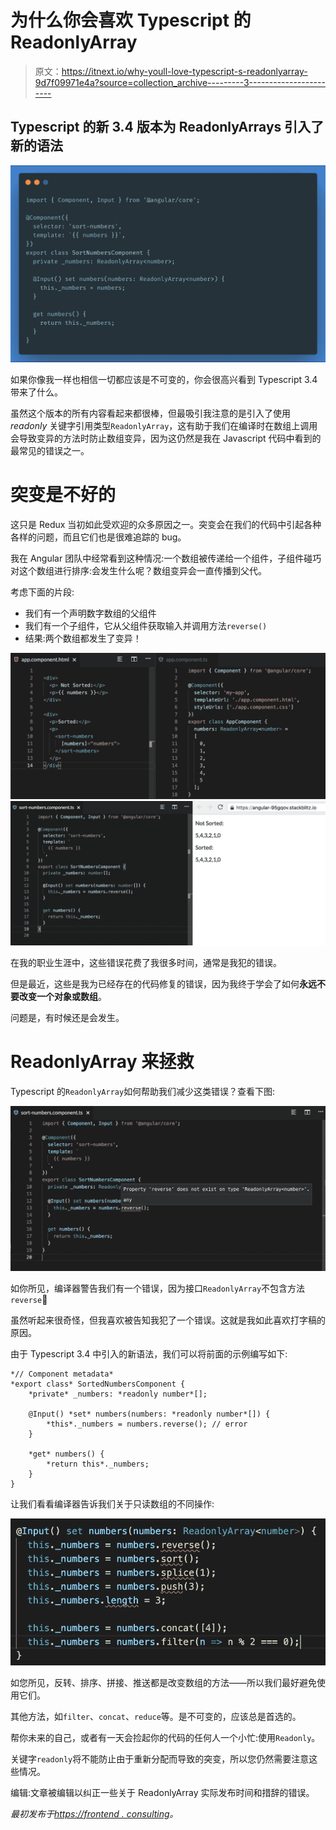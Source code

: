 # 为什么你会喜欢 Typescript 的 ReadonlyArray

> 原文：<https://itnext.io/why-youll-love-typescript-s-readonlyarray-9d7f09971e4a?source=collection_archive---------3----------------------->

## Typescript 的新 3.4 版本为 ReadonlyArrays 引入了新的语法

![](img/b4aa7eaded5e94d59b0f9920736413d0.png)

如果你像我一样也相信一切都应该是不可变的，你会很高兴看到 Typescript 3.4 带来了什么。

虽然这个版本的所有内容看起来都很棒，但最吸引我注意的是引入了使用 *readonly* 关键字引用类型`ReadonlyArray`，这有助于我们在编译时在数组上调用会导致变异的方法时防止数组变异，因为这仍然是我在 Javascript 代码中看到的最常见的错误之一。

# 突变是不好的

这只是 Redux 当初如此受欢迎的众多原因之一。突变会在我们的代码中引起各种各样的问题，而且它们也是很难追踪的 bug。

我在 Angular 团队中经常看到这种情况:一个数组被传递给一个组件，子组件碰巧对这个数组进行排序:会发生什么呢？数组变异会一直传播到父代。

考虑下面的片段:

*   我们有一个声明数字数组的父组件
*   我们有一个子组件，它从父组件获取输入并调用方法`reverse()`
*   结果:两个数组都发生了变异！

![](img/cc0773585b64cb878baea033ff4b2f26.png)![](img/2e9ae5a8cf15282a5e656b75149d0d79.png)

在我的职业生涯中，这些错误花费了我很多时间，通常是我犯的错误。

但是最近，这些是我为已经存在的代码修复的错误，因为我终于学会了如何**永远不要改变一个对象或数组**。

问题是，有时候还是会发生。

# ReadonlyArray 来拯救

Typescript 的`ReadonlyArray`如何帮助我们减少这类错误？查看下图:

![](img/6cc09a08c903aee9941750d13ff4077c.png)

如你所见，编译器警告我们有一个错误，因为接口`ReadonlyArray`不包含方法`reverse`🎉

虽然听起来很奇怪，但我喜欢被告知我犯了一个错误。这就是我如此喜欢打字稿的原因。

由于 Typescript 3.4 中引入的新语法，我们可以将前面的示例编写如下:

```
*// Component metadata*
*export class* SortedNumbersComponent {
    *private* _numbers: *readonly number*[];

    @Input() *set* numbers(numbers: *readonly number*[]) {
        *this*._numbers = numbers.reverse(); // error
    }

    *get* numbers() {
        *return this*._numbers;
    }
}
```

让我们看看编译器告诉我们关于只读数组的不同操作:

![](img/d37542f5bf03a46772746bd1260f1a8d.png)

如您所见，反转、排序、拼接、推送都是改变数组的方法——所以我们最好避免使用它们。

其他方法，如`filter`、`concat`、`reduce`等。是不可变的，应该总是首选的。

帮你未来的自己，或者有一天会捡起你的代码的任何人一个小忙:使用`Readonly`。

关键字`readonly`将不能防止由于重新分配而导致的突变，所以您仍然需要注意这些情况。

编辑:文章被编辑以纠正一些关于 ReadonlyArray 实际发布时间和措辞的错误。

*最初发布于*[*https://frontend . consulting*](https://frontend.consulting/why-youll-love-typescripts-readonly-array)*。*